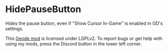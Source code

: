 # HidePauseButton

Hides the pause button, even if "Show Cursor In-Game" is enabled in GD's settings.

This [Geode mod](https://geode-sdk.org) is licensed under LGPLv2. To report bugs or get help with using my mods, press the Discord button in the lower left corner.